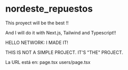 # nordeste_repuestos

This proyect will be the best !!

And I will do it with Next.js, Tailwind and Typescript!!

HELLO NETWORK: I MADE IT!

THIS IS NOT A SIMPLE PROJECT. IT'S "THE" PROJECT.

La URL está en:
page.tsx
users/page.tsx
